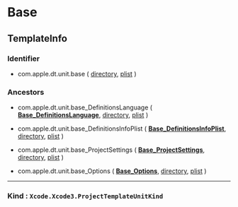 # Base

## TemplateInfo

### Identifier

- com.apple.dt.unit.base ( [directory](/Applications/Xcode.app/Contents/Developer/Library/Xcode/Templates/Project%20Templates/Base/Base.xctemplate), [plist](/Applications/Xcode.app/Contents/Developer/Library/Xcode/Templates/Project%20Templates/Base/Base.xctemplate/TemplateInfo.plist) )

### Ancestors

- com.apple.dt.unit.base_DefinitionsLanguage ( [**Base_DefinitionsLanguage**](Base_DefinitionsLanguage.md), [directory](/Applications/Xcode.app/Contents/Developer/Library/Xcode/Templates/Project%20Templates/Base/Base_DefinitionsLanguage.xctemplate), [plist](/Applications/Xcode.app/Contents/Developer/Library/Xcode/Templates/Project%20Templates/Base/Base_DefinitionsLanguage.xctemplate/TemplateInfo.plist) )

- com.apple.dt.unit.base_DefinitionsInfoPlist ( [**Base_DefinitionsInfoPlist**](Base_DefinitionsInfoPlist.md), [directory](/Applications/Xcode.app/Contents/Developer/Library/Xcode/Templates/Project%20Templates/Base/Base_DefinitionsInfoPlist.xctemplate), [plist](/Applications/Xcode.app/Contents/Developer/Library/Xcode/Templates/Project%20Templates/Base/Base_DefinitionsInfoPlist.xctemplate/TemplateInfo.plist) )

- com.apple.dt.unit.base_ProjectSettings ( [**Base_ProjectSettings**](Base_ProjectSettings.md), [directory](/Applications/Xcode.app/Contents/Developer/Library/Xcode/Templates/Project%20Templates/Base/Base_ProjectSettings.xctemplate), [plist](/Applications/Xcode.app/Contents/Developer/Library/Xcode/Templates/Project%20Templates/Base/Base_ProjectSettings.xctemplate/TemplateInfo.plist) )

- com.apple.dt.unit.base_Options ( [**Base_Options**](Base_Options.md), [directory](/Applications/Xcode.app/Contents/Developer/Library/Xcode/Templates/Project%20Templates/Base/Base_Options.xctemplate), [plist](/Applications/Xcode.app/Contents/Developer/Library/Xcode/Templates/Project%20Templates/Base/Base_Options.xctemplate/TemplateInfo.plist) )

---

### Kind : `Xcode.Xcode3.ProjectTemplateUnitKind`